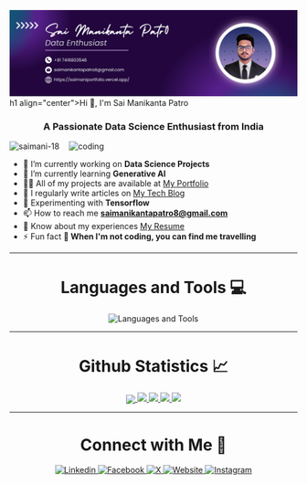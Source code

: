 ![logo](https://github.com/saimani-18/saimani-18/blob/main/cover%20image.png)
h1 align="center">Hi 👋, I'm Sai Manikanta Patro</h1>
<h3 align="center">A Passionate Data Science Enthusiast from India</h3>

<img align="right" alt="coding" width="400" src="">

<p align="left">
  <img src="https://komarev.com/ghpvc/?username=saimani-18&label=Profile%20views&color=0e75b6&style=flat" alt="saimani-18" />
</p>

- 🔭 I’m currently working on **Data Science Projects**
- 🌱 I’m currently learning **Generative AI**
- 👨‍💻 All of my projects are available at [My Portfolio](https://saimaniportfolio.vercel.app/)
- 📝 I regularly write articles on [My Tech Blog](https://mytechblog.vercel.app/)
- 💬 Experimenting with **Tensorflow**
- 📫 How to reach me **saimanikantapatro8@gmail.com**
- 📄 Know about my experiences [My Resume](https://resume.io/r/qR7O3g02C)
- ⚡ Fun fact **🌟 When I'm not coding, you can find me travelling**

---

<h1 align="center">Languages and Tools 💻</h1> 
<p align="center">
  <img src="https://skillicons.dev/icons?i=linux,vim,git,github,gitlab,bash,c,cpp,css,go,html,js,java,md,nodejs,php,py,rust,vscode,express,react,mongodb,mysql,discord" alt="Languages and Tools">
</p>

---

<h1 align="center">Github Statistics 📈</h1>
<div align="center">
  <a href="">
    <img align="center" src="http://github-profile-summary-cards.vercel.app/api/cards/profile-details?username=saimani-18&theme=highcontrast" />
  </a>
  <a href="">
    <img src="http://github-profile-summary-cards.vercel.app/api/cards/repos-per-language?username=saimani-18&theme=highcontrast"/>
  </a>
  <a href="">
    <img src="http://github-profile-summary-cards.vercel.app/api/cards/stats?username=saimani-18&theme=highcontrast"/>
  </a>
  <a href="">
    <img src="https://streak-stats.demolab.com?user=saimani-18&theme=highcontrast&hide_border=true&card_width=340"/>
  </a>
  <a href="">
    <img src="http://github-profile-summary-cards.vercel.app/api/cards/productive-time?username=saimani-18&theme=highcontrast&utcOffset=8"/>
  </a>
</div>

---

<h1 align="center">Connect with Me 📲</h1>
<p align="center">
  <a href="https://linkedin.com/in/sai manikanta patro">
    <img src="https://i.pinimg.com/originals/de/b4/6f/deb46f02a59e3b3a2aa58fac16290d63.gif" alt="Linkedin" width="50px"/>
  </a>
  <a href="https://www.facebook.com/sai manikanta patro">
    <img src="https://i.imgur.com/26xiPcn.gif" alt="Facebook" width="50px"/>
  </a>
  <a href="https://twitter.com/sai manikanta patro">
    <img src="https://i.imgur.com/9HedEU4.gif" alt="X" width="50px" height="39.5px" />
  </a>
  <a href="https://saimaniportfolio.vercel.app/">
    <img src="https://i.imgur.com/jOPHjpU.gif" alt="Website" width="50px"/>
  </a>
  <a href="https://www.instagram.com/princemani_18">
    <img src="https://imgur.com/6QzKhtx.gif" alt="Instagram" width="50px"/>
  </a>
</p>
